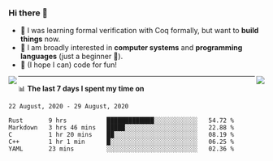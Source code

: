 ### Hi there 👋

- 🤔 I was learning formal verification with Coq formally, but want to **build things** now.
- 😬 I am broadly interested in **computer systems** and **programming languages** (just a beginner 🥺).
- 🤩 (I hope I can) code for fun!

<img align="left" src="https://github-readme-stats.vercel.app/api?username=xxchan&show_icons=true&icon_color=0366d6&text_color=24292e&bg_color=ffffff&hide_title=true" />

<img align="right" src="https://github-readme-stats.vercel.app/api/top-langs?username=xxchan&hide=HTML,css&show_icons=true&icon_color=0366d6&text_color=24292e&bg_color=ffffff&hide_title=true" />

---

📊 **The last 7 days I spent my time on** 

<!--START_SECTION:waka-->
```text
22 August, 2020 - 29 August, 2020

Rust       9 hrs           █████████████░░░░░░░░░░░░   54.72 % 
Markdown   3 hrs 46 mins   █████░░░░░░░░░░░░░░░░░░░░   22.88 % 
C          1 hr 20 mins    ██░░░░░░░░░░░░░░░░░░░░░░░   08.19 % 
C++        1 hr 1 min      █░░░░░░░░░░░░░░░░░░░░░░░░   06.25 % 
YAML       23 mins         ░░░░░░░░░░░░░░░░░░░░░░░░░   02.36 %
```
<!--END_SECTION:waka-->

<!--
**xxchan/xxchan** is a ✨ _special_ ✨ repository because its `README.md` (this file) appears on your GitHub profile.

Here are some ideas to get you started:

- 🔭 I’m currently working on ...
- 🌱 I’m currently learning ...
- 👯 I’m looking to collaborate on ...
- 🤔 I’m looking for help with ...
- 💬 Ask me about ...
- 📫 How to reach me: ...
- 😄 Pronouns: ...
- ⚡ Fun fact: ...
-->

